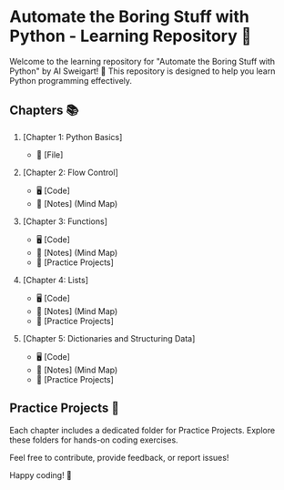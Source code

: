 # Automate the Boring Stuff with Python - Learning Repository 🐍

Welcome to the learning repository for "Automate the Boring Stuff with Python" by Al Sweigart! 📘 This repository is designed to help you learn Python programming effectively.

## Chapters 📚

1. [Chapter 1: Python Basics]

   - 📜 [File]

2. [Chapter 2: Flow Control]

   - 🖥️ [Code]
   - 🧠 [Notes] (Mind Map)

3. [Chapter 3: Functions]

   - 🖥️ [Code]
   - 🧠 [Notes] (Mind Map)
   - 🚀 [Practice Projects]

4. [Chapter 4: Lists]

   - 🖥️ [Code]
   - 🧠 [Notes] (Mind Map)
   - 🚀 [Practice Projects]

5. [Chapter 5: Dictionaries and Structuring Data]

   - 🖥️ [Code]
   - 🧠 [Notes] (Mind Map)
   - 🚀 [Practice Projects]

## Practice Projects 🚀

Each chapter includes a dedicated folder for Practice Projects. Explore these folders for hands-on coding exercises.

Feel free to contribute, provide feedback, or report issues!

Happy coding! 🚀
